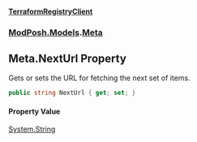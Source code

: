 #### [TerraformRegistryClient](index.md 'index')
### [ModPosh.Models](ModPosh.Models.md 'ModPosh.Models').[Meta](ModPosh.Models.Meta.md 'ModPosh.Models.Meta')

## Meta.NextUrl Property

Gets or sets the URL for fetching the next set of items.

```csharp
public string NextUrl { get; set; }
```

#### Property Value
[System.String](https://docs.microsoft.com/en-us/dotnet/api/System.String 'System.String')